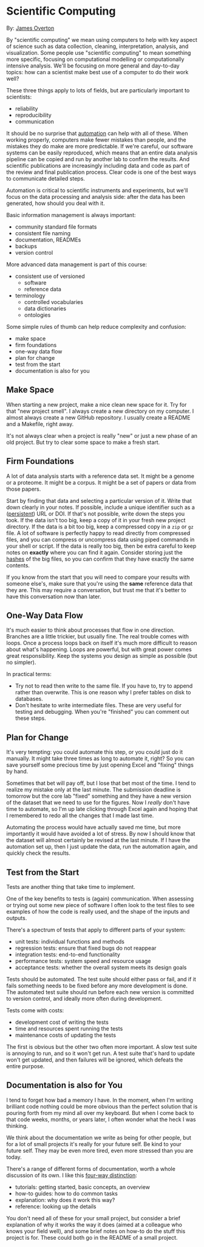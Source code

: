 # Scientific Computing

By: [James Overton](https://orcid.org/0000-0001-5139-5557)

By "scientific computing" we mean
using computers to help with key aspect of science
such as data collection, cleaning, interpretation, analysis, and visualization.
Some people use "scientific computing" to mean something more specific,
focusing on computational modelling or computationally intensive analysis.
We'll be focusing on more general and day-to-day topics:
how can a scientist make best use of a computer
to do their work well?

These three things apply to lots of fields,
but are particularly important to scientists:

- reliability
- reproducibility
- communication

It should be no surprise that
[automation](automation.md)
can help with all of these.
When working properly, computers make fewer mistakes than people,
and the mistakes they do make are more predictable.
If we're careful, our software systems can be easily reproduced,
which means that an entire data analysis pipeline can be copied
and run by another lab to confirm the results.
And scientific publications are increasingly including data and code
as part of the review and final publication process.
Clear code is one of the best ways to communicate detailed steps.

Automation is critical to scientific instruments and experiments,
but we'll focus on the data processing and analysis side:
after the data has been generated,
how should you deal with it.

Basic information management is always important:

- community standard file formats
- consistent file naming
- documentation, READMEs
- backups
- version control

More advanced data management is part of this course:

- consistent use of versioned
  - software
  - reference data
- terminology
  - controlled vocabularies
  - data dictionaries
  - ontologies

Some simple rules of thumb can help reduce complexity and confusion:

- make space
- firm foundations
- one-way data flow
- plan for change
- test from the start
- documentation is also for you

## Make Space

When starting a new project,
make a nice clean new space for it.
Try for that "new project smell".
I always create a new directory on my computer.
I almost always create a new GitHub repository.
I usually create a README and a Makefile, right away.

It's not always clear when a project is really "new"
or just a new phase of an old project.
But try to clear some space to make a fresh start.

## Firm Foundations

A lot of data analysis starts with a reference data set.
It might be a genome or a proteome.
It might be a corpus.
It might be a set of papers or data from those papers.

Start by finding that data
and selecting a particular version of it.
Write that down clearly in your notes.
If possible, include a unique identifier such as a ([persistent](https://en.wikipedia.org/wiki/Persistent_uniform_resource_locator)) URL or DOI.
If that's not possible, write down the steps you took.
If the data isn't too big,
keep a copy of it in your fresh new project directory.
If the data is a bit too big,
keep a compressed copy in a `zip` or `gz` file.
A lot of software is perfectly happy to read directly from compressed files,
and you can compress or uncompress data using piped commands in your shell or script.
If the data is really too big,
then be extra careful to keep notes
on **exactly** where you can find it again.
Consider storing just the
[hashes](https://en.wikipedia.org/wiki/Hash_function)
of the big files,
so you can confirm that they have exactly the same contents.

If you know from the start
that you will need to compare your results with someone else's,
make sure that you're using the **same** reference data
that they are.
This may require a conversation,
but trust me that it's better to have this conversation now than later.

## One-Way Data Flow

It's much easier to think about processes
that flow in one direction.
Branches are a little trickier, but usually fine.
The real trouble comes with loops.
Once a process loops back on itself
it's much more difficult to reason about what's happening.
Loops are powerful,
but with great power comes great responsibility.
Keep the systems you design
as simple as possible
(but no simpler).

In practical terms:

- Try not to read then write to the same file.
  If you have to, try to append rather than overwrite.
  This is one reason why I prefer tables on disk to databases.
- Don't hesitate to write intermediate files.
  These are very useful for testing and debugging.
  When you're "finished" you can comment out these steps.

## Plan for Change

It's very tempting:
you could automate this step,
or you could just do it manually.
It might take three times as long to automate it, right?
So you can save yourself some precious time
by just opening Excel and "fixing" things by hand.

Sometimes that bet will pay off,
but I lose that bet most of the time.
I tend to realize my mistake only at the last minute.
The submission deadline is tomorrow
but the core lab "fixed" something
and they have a new version of the dataset
that we need to use for the figures.
Now I *really* don't have time to automate,
so I'm up late clicking through Excel again
and hoping that I remembered to redo
all the changes that I made last time.

Automating the process would have actually saved me time,
but more importantly it would have avoided a lot of stress.
By now I should know that the dataset
will almost certainly be revised at the last minute.
If I have the automation set up,
then I just update the data,
run the automation again,
and quickly check the results.

## Test from the Start

Tests are another thing that take time to implement.

One of the key benefits to tests is (again) communication.
When assessing or trying out some new piece of software
I often look to the test files to see examples
of how the code is really used,
and the shape of the inputs and outputs.

There's a spectrum of tests
that apply to different parts of your system:

- unit tests: individual functions and methods
- regression tests: ensure that fixed bugs do not reappear
- integration tests: end-to-end functionality
- performance tests: system speed and resource usage
- acceptance tests: whether the overall system meets its design goals

Tests should be automated.
The test suite should either pass or fail,
and if it fails something needs to be fixed
before any more development is done.
The automated test suite should run
before each new version is committed to version control,
and ideally more often during development.

Tests come with costs:

- development cost of writing the tests
- time and resources spent running the tests
- maintenance costs of updating the tests

The first is obvious but the other two often more important.
A slow test suite is annoying to run,
and so it won't get run.
A test suite that's hard to update won't get updated,
and then failures will be ignored,
which defeats the entire purpose.

## Documentation is also for You

I tend to forget how bad a memory I have.
In the moment, when I'm writing brilliant code
nothing could be more obvious than the perfect solution
that is pouring forth from my mind all over my keyboard.
But when I come back to that code weeks, months, or years later,
I often wonder what the heck I was thinking.

We think about the documentation we write as being for other people,
but for a lot of small projects
it's really for your future self.
Be kind to your future self.
They may be even more tired, even more stressed than you are today.

There's a range of different forms of documentation,
worth a whole discussion of its own.
I like this [four-way distinction](https://diataxis.fr):

- tutorials: getting started, basic concepts, an overview
- how-to guides: how to do common tasks
- explanation: why does it work this way?
- reference: looking up the details

You don't need all of these for your small project,
but consider a brief explanation of why it works the way it does
(aimed at a colleague who knows your field well),
and some brief notes on how-to do the stuff this project is for.
These could both go in the README of a small project.


